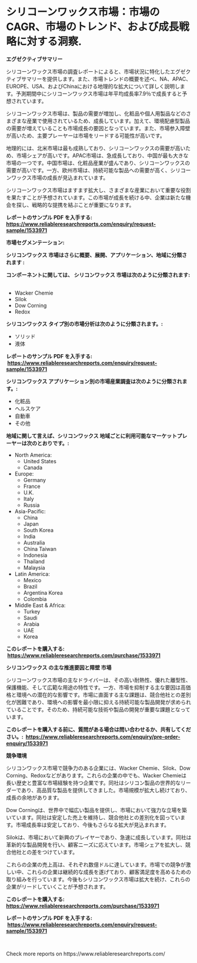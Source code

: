 <p><h1>シリコーンワックス市場：市場のCAGR、市場のトレンド、および成長戦略に対する洞察.</h1></p><p><strong>エグゼクティブサマリー</strong></p>
<p><p>シリコーンワックス市場の調査レポートによると、市場状況に特化したエグゼクティブサマリーを提供します。また、市場トレンドの概要を述べ、NA、APAC、EUROPE、USA、およびChinaにおける地理的な拡大について詳しく説明します。予測期間中にシリコーンワックス市場は年平均成長率7.9％で成長すると予想されています。</p><p>シリコーンワックス市場は、製品の需要が増加し、化粧品や個人用製品などのさまざまな産業で使用されているため、成長しています。加えて、環境配慮型製品の需要が増えていることも市場成長の要因となっています。また、市場参入障壁が高いため、主要プレーヤーは市場をリードする可能性が高いです。</p><p>地理的には、北米市場は最も成熟しており、シリコーンワックスの需要が高いため、市場シェアが高いです。APAC市場は、急成長しており、中国が最も大きな市場の一つです。中国市場は、化粧品産業が盛んであり、シリコーンワックスの需要が高いです。一方、欧州市場は、持続可能な製品への需要が高く、シリコーンワックス市場の成長が見込まれています。</p><p>シリコーンワックス市場はますます拡大し、さまざまな産業において重要な役割を果たすことが予想されています。この市場が成長を続ける中、企業は新たな機会を探し、戦略的な提携を結ぶことが重要になります。</p></p>
<p><strong>レポートのサンプル PDF を入手する: <a href="https://www.reliableresearchreports.com/enquiry/request-sample/1533971">https://www.reliableresearchreports.com/enquiry/request-sample/1533971</a></strong></p>
<p><strong>市場セグメンテーション:</strong></p>
<p><strong> シリコンワックス 市場はさらに概要、展開、アプリケーション、地域に分類されます :</strong></p>
<p><strong>コンポーネントに関しては、 シリコンワックス 市場は次のように分類されます: &nbsp;</strong></p>
<p><ul><li>Wacker Chemie</li><li>Silok</li><li>Dow Corning</li><li>Redox</li></ul></p>
<p><strong> シリコンワックス タイプ別の市場分析は次のように分類されます。:</strong></p>
<p><ul><li>ソリッド</li><li>液体</li></ul></p>
<p><strong>レポートのサンプル PDF を入手する: &nbsp;<a href="https://www.reliableresearchreports.com/enquiry/request-sample/1533971">https://www.reliableresearchreports.com/enquiry/request-sample/1533971</a></strong></p>
<p><strong> シリコンワックス アプリケーション別の市場産業調査は次のように分類されます。:</strong></p>
<p><ul><li>化粧品</li><li>ヘルスケア</li><li>自動車</li><li>その他</li></ul></p>
<p><strong>地域に関して言えば、シリコンワックス 地域ごとに利用可能なマーケットプレーヤーは次のとおりです。:</strong></p>
<p><ul>
    <li>
        North America:
        <ul>
            <li>United States</li>
            <li>Canada</li>
        </ul>
    </li>
    <li>
        Europe:
        <ul>
            <li>Germany</li>
            <li>France</li>
            <li>U.K.</li>
            <li>Italy</li>
            <li>Russia</li>
        </ul>
    </li>
    <li>
        Asia-Pacific:
        <ul>
            <li>China</li>
            <li>Japan</li>
            <li>South Korea</li>
            <li>India</li>
            <li>Australia</li>
            <li>China Taiwan</li>
            <li>Indonesia</li>
            <li>Thailand</li>
            <li>Malaysia</li>
        </ul>
    </li>
    <li>
        Latin America:
        <ul>
            <li>Mexico</li>
            <li>Brazil</li>
            <li>Argentina Korea</li>
            <li>Colombia</li>
        </ul>
    </li>
    <li>
        Middle East & Africa:
        <ul>
            <li>Turkey</li>
            <li>Saudi</li>
            <li>Arabia</li>
            <li>UAE</li>
            <li>Korea</li>
        </ul>
    </li>
    </ul></p>
<p><strong>このレポートを購入する: &nbsp;<a href="https://www.reliableresearchreports.com/purchase/1533971">https://www.reliableresearchreports.com/purchase/1533971</a></strong></p>
<p><strong>シリコンワックス の主な推進要因と障壁 市場</strong></p>
<p><p>シリコーンワックス市場の主なドライバーは、その高い耐熱性、優れた離型性、保護機能、そして広範な用途の特性です。一方、市場を抑制する主な要因は高価格と環境への潜在的な影響です。市場に直面する主な課題は、競合他社との差別化が困難であり、環境への影響を最小限に抑える持続可能な製品開発が求められていることです。そのため、持続可能な技術や製品の開発が重要な課題となっています。</p></p>
<p><strong>このレポートを購入する前に、質問がある場合は問い合わせるか、共有してください。:&nbsp; <a href="https://www.reliableresearchreports.com/enquiry/pre-order-enquiry/1533971">https://www.reliableresearchreports.com/enquiry/pre-order-enquiry/1533971</a></strong></p>
<p><strong>競争環境</strong></p>
<p><p>シリコンワックス市場で競争力のある企業には、Wacker Chemie、Silok、Dow Corning、Redoxなどがあります。これらの企業の中でも、Wacker Chemieは長い歴史と豊富な市場経験を持つ企業です。同社はシリコン製品の世界的なリーダーであり、高品質な製品を提供してきました。市場規模が拡大し続けており、成長の余地があります。</p><p>Dow Corningは、世界中で幅広い製品を提供し、市場において強力な立場を築いています。同社は安定した売上を維持し、競合他社との差別化を図っています。市場成長率は安定しており、今後もさらなる拡大が見込まれます。</p><p>Silokは、市場において新興のプレイヤーであり、急速に成長しています。同社は革新的な製品開発を行い、顧客ニーズに応えています。市場シェアを拡大し、競合他社との差をつけています。</p><p>これらの企業の売上高は、それぞれ数億ドルに達しています。市場での競争が激しい中、これらの企業は継続的な成長を遂げており、顧客満足度を高めるための取り組みを行っています。今後もシリコンワックス市場は拡大を続け、これらの企業がリードしていくことが予想されます。</p></p>
<p><strong>このレポートを購入する: &nbsp; <a href="https://www.reliableresearchreports.com/purchase/1533971">https://www.reliableresearchreports.com/purchase/1533971</a></strong></p>
<p><strong>レポートのサンプル PDF を入手する: &nbsp;<a href="https://www.reliableresearchreports.com/enquiry/request-sample/1533971">https://www.reliableresearchreports.com/enquiry/request-sample/1533971</a></strong><strong></strong></p>
<p>&nbsp;</p>
<p>Check more reports on https://www.reliableresearchreports.com/</p>